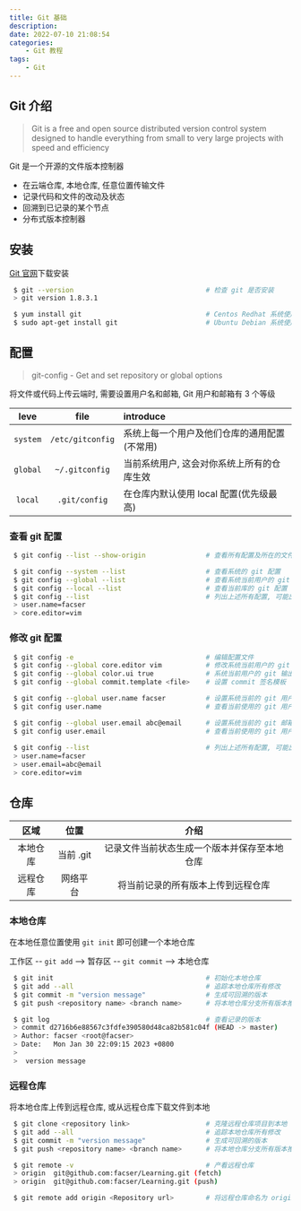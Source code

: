 ```yaml
---
title: Git 基础
description: 
date: 2022-07-10 21:08:54
categories:
    - Git 教程
tags:
    - Git
---
```


## Git 介绍

> Git is a free and open source distributed version control system designed to
> handle everything from small to very large projects with speed and efficiency

Git 是一个开源的文件版本控制器

- 在云端仓库, 本地仓库, 任意位置传输文件
- 记录代码和文件的改动及状态
- 回溯到已记录的某个节点
- 分布式版本控制器

## 安装

[Git 官网](https://git-scm.com/)下载安装

```bash
 $ git --version                                 # 检查 git 是否安装
 > git version 1.8.3.1

 $ yum install git                               # Centos Redhat 系统使用 yum 安装
 $ sudo apt-get install git                      # Ubuntu Debian 系统使用 apt
```

## 配置

> git-config - Get and set repository or global options

将文件或代码上传云端时, 需要设置用户名和邮箱, Git 用户和邮箱有 3 个等级

| leve |      file        |introduce                               |
|:----:|     :----:       |:--                                     |
|`system`|`/etc/gitconfig`|系统上每一个用户及他们仓库的通用配置(不常用)|
|`global`|`~/.gitconfig`  |当前系统用户, 这会对你系统上所有的仓库生效  |
|`local` |`.git/config`   |在仓库内默认使用 local 配置(优先级最高)    |

### 查看 git 配置

```bash
 $ git config --list --show-origin               # 查看所有配置及所在的文件, 早期版本不支持

 $ git config --system --list                    # 查看系统的 git 配置
 $ git config --global --list                    # 查看系统当前用户的 git 配置
 $ git config --local --list                     # 查看当前库的 git 配置
 $ git config --list                             # 列出上述所有配置, 可能出现重复项
 > user.name=facser
 > core.editor=vim
```

### 修改 git 配置

```bash
 $ git config -e                                 # 编辑配置文件
 $ git config --global core.editor vim           # 修改系统当前用户的 git 编辑器为 vim
 $ git config --global color.ui true             # 系统当前用户的 git 输出显示颜色
 $ git config --global commit.template <file>    # 设置 commit 签名模板

 $ git config --global user.name facser          # 设置系统当前的 git 用户名为 facser
 $ git config user.name                          # 查看当前使用的 git 用户名

 $ git config --global user.email abc@email      # 设置系统当前的 git 邮箱为 abc@email
 $ git config user.email                         # 查看当前使用的 git 用户名
 
 $ git config --list                             # 列出上述所有配置, 可能出现重复项
 > user.name=facser
 > user.email=abc@email
 > core.editor=vim
```

## 仓库

|区域   |位置       |介绍                                    |
| :---: |    :--:  |                  :--:                  |
|本地仓库|当前 .git |记录文件当前状态生成一个版本并保存至本地仓库|
|远程仓库|网络平台  |将当前记录的所有版本上传到远程仓库         |

### 本地仓库

在本地任意位置使用 `git init` 即可创建一个本地仓库

工作区 -- `git add` --> 暂存区 -- `git commit` --> 本地仓库

```bash
 $ git init                                      # 初始化本地仓库
 $ git add --all                                 # 追踪本地仓库所有修改
 $ git commit -m "version message"               # 生成可回溯的版本
 $ git push <repository name> <branch name>      # 将本地仓库分支所有版本推送到远程仓库对应分支

 $ git log                                       # 查看记录的版本
 > commit d2716b6e88567c3fdfe390580d48ca82b581c04f (HEAD -> master)
 > Author: facser <root@facser>
 > Date:   Mon Jan 30 22:09:15 2023 +0800
 >
 >  version message
```

### 远程仓库

将本地仓库上传到远程仓库, 或从远程仓库下载文件到本地

```bash
 $ git clone <repository link>                   # 克隆远程仓库项目到本地
 $ git add --all                                 # 追踪本地仓库所有修改
 $ git commit -m "version message"               # 生成可回溯的版本
 $ git push <repository name> <branch name>      # 将本地仓库分支所有版本推送到远程仓库对应分支

 $ git remote -v                                 # 产看远程仓库
 > origin  git@github.com:facser/Learning.git (fetch)
 > origin  git@github.com:facser/Learning.git (push)   

 $ git remote add origin <Repository url>        # 将远程仓库命名为 origin 并关联本地仓库
```

